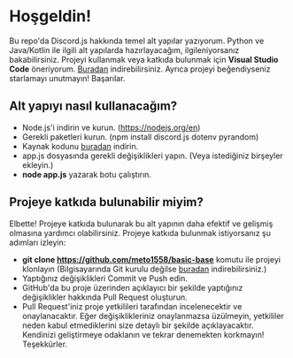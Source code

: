# Hoşgeldin!
Bu repo'da Discord.js hakkında temel alt yapılar yazıyorum.
Python ve Java/Kotlin ile ilgili alt yapılarda hazırlayacağım, ilgileniyorsanız bakabilirsiniz.
Projeyi kullanmak veya katkıda bulunmak için **Visual Studio Code** öneriyorum. [Buradan](https://code.visualstudio.com/download) indirebilirsiniz.
Ayrıca projeyi beğendiyseniz starlamayı unutmayın! Başarılar.

## Alt yapıyı nasıl kullanacağım?
- Node.js'i indirin ve kurun. (https://nodejs.org/en)
- Gerekli paketleri kurun. (npm install discord.js dotenv pyrandom)
- Kaynak kodunu [buradan](https://github.com/meto1558/basic-base/releases/) indirin.
- app.js dosyasında gerekli değişiklikleri yapın. (Veya istediğiniz birşeyler ekleyin.)
- **node app.js** yazarak botu çalıştırın.

## Projeye katkıda bulunabilir miyim?
Elbette! Projeye katkıda bulunarak bu alt yapının daha efektif ve gelişmiş olmasına yardımcı olabilirsiniz. Projeye katkıda bulunmak istiyorsanız şu adımları izleyin:
- **git clone https://github.com/meto1558/basic-base** komutu ile projeyi klonlayın (Bilgisayarında Git kurulu değilse [buradan](https://git-scm.com/download/win) indirebilirsiniz.)
- Yaptığınız değişiklikleri Commit ve Push edin.
- GitHub'da bu proje üzerinden açıklayıcı bir şekilde yaptığınız değişiklikler hakkında Pull Request oluşturun.
- Pull Request'iniz proje yetkilileri tarafından incelenecektir ve onaylanacaktır. Eğer değişiklikleriniz onaylanmazsa üzülmeyin, yetkililer neden kabul etmediklerini size detaylı bir şekilde açıklayacaktır. Kendinizi geliştirmeye odaklanın ve tekrar denemekten korkmayın! Teşekkürler.
